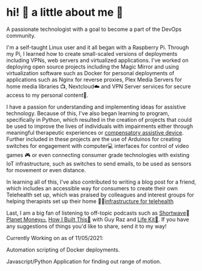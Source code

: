 # hi! :wave: a little about me :boy:
A passionate technologist with a goal to become a part of the DevOps community.

I'm a self-taught Linux user and it all began with a Raspberry Pi. Through my Pi, I learned how to create small-scaled versions of deployments including VPNs, web servers and virtualized applications. I've worked on deploying open source projects including the Magic Mirror and using virtualization software such as Docker for personal deployments of applications such as Nginx for reverse proxies, Plex Media Servers for home media libraries :tv:, Nextcloud:cloud: and VPN Server services for secure access to my personal content:closed_lock_with_key:.

I have a passion for understanding and implementing ideas for assistive technology. Because of this, I've also began learning to program, specifically in Python, which resulted in the creation of projects that could be used to improve the lives of individuals with impairments either through meaningful therapeutic experiences or [compensatory assistive device](https://github.com/kawangwong/handtracking_mouse). Further included in these projects are the use of Arduinos for creating switches for engagement with computer:computer: interfaces for control of video games :video_game: or even connecting consumer grade technologies with existing IoT infrastructure, such as switches to send emails, to be used as sensors for movement or even distance.

In learning all of this, I've also contributed to writing a blog post for a friend, which includes an accessible way for consumers to create their own Telehealth set up, which was praised by colleagues and interest groups for helping therapists set up their home 👨‍⚕️[infrastructure for telehealth](https://otvijay.com/2020/08/23/comprehensive-guide-to-setup-for-telehealth/)

Last, I am a big fan of listening to off-topic podcasts such as [Shortwave](https://www.npr.org/podcasts/510351/short-wave)🧪 [Planet Money:dollar:](https://www.npr.org/podcasts/510289/planet-money/), [How I Built This:hammer:](https://www.npr.org/podcasts/510313/how-i-built-this) with Guy Raz and [Life Kit:school_satchel:](https://www.npr.org/lifekit). If you have any suggestions of things you'd like to share, send it to my way!


Currently Working on as of 11/05/2021:

Automation scripting of Docker deployments.

Javascript/Python Application for finding out range of motion.
